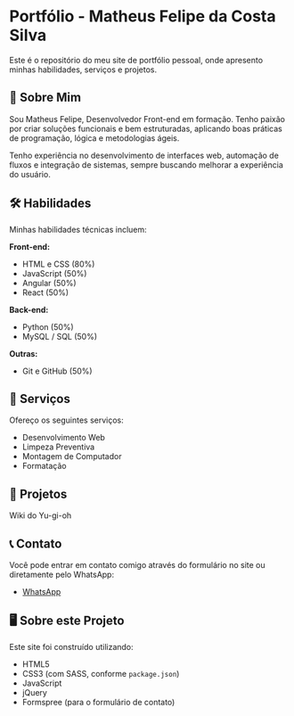 # Portfólio - Matheus Felipe da Costa Silva

Este é o repositório do meu site de portfólio pessoal, onde apresento minhas habilidades, serviços e projetos.

## 🚀 Sobre Mim

Sou Matheus Felipe, Desenvolvedor Front-end em formação. Tenho paixão por criar soluções funcionais e bem estruturadas, aplicando boas práticas de programação, lógica e metodologias ágeis.

Tenho experiência no desenvolvimento de interfaces web, automação de fluxos e integração de sistemas, sempre buscando melhorar a experiência do usuário.

## 🛠️ Habilidades

Minhas habilidades técnicas incluem:

**Front-end:**
* HTML e CSS (80%)
* JavaScript (50%)
* Angular (50%)
* React (50%)

**Back-end:**
* Python (50%)
* MySQL / SQL (50%)

**Outras:**
* Git e GitHub (50%)

## 💼 Serviços

Ofereço os seguintes serviços:

* Desenvolvimento Web
* Limpeza Preventiva
* Montagem de Computador
* Formatação

## 📂 Projetos

Wiki do Yu-gi-oh 

## 📞 Contato

Você pode entrar em contato comigo através do formulário no site ou diretamente pelo WhatsApp:

* [WhatsApp](https://api.whatsapp.com/send?phone=5581983606756)

## 🖥️ Sobre este Projeto

Este site foi construído utilizando:

* HTML5
* CSS3 (com SASS, conforme `package.json`)
* JavaScript
* jQuery
* Formspree (para o formulário de contato)
